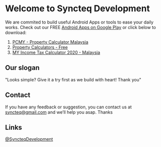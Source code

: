 # Welcome to Syncteq Development
We are commited to build useful Android Apps or tools to ease your daily works. Check out our FREE
[Android Apps on Google Play](https://play.google.com/store/apps/dev?id=7422191688104838951) or click below to download:

1. [PCMY - Property Calculator Malaysia](https://play.google.com/store/apps/details?id=syncteq.propertycalculatormalaysia)
2. [Property Calculators - Free](https://play.google.com/store/apps/details?id=syncteq.propertycalculators)
3. [MY Income Tax Calculator 2020 - Malaysia](https://play.google.com/store/apps/details?id=syncteq.myincometaxcalculator)


## Our slogan
"Looks simple? Give it a try first as we build with heart! Thank you"

## Contact
If you have any feedback or suggestion, you can contact us at syncteq@gmail.com and we’ll help you asap. Thanks

## Links
[@SyncteqDevelopment](https://linktr.ee/SyncteqDevelopment)
